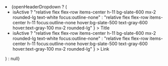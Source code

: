 <li>
              <NavLink
                onClick={toggleHeaderDropdown}
                className="relative flex flex-row items-center px-4 justify-between h-11 focus:outline-none hover:bg-slate-500 text-gray-600 hover:text-gray-100 mx-2 rounded-lg"
              >
                </div>
              </NavLink>
              {openHeaderDropdown ? (
                <ul className="py-2 px-2 space-y-2">
                  <li>
                    <NavLink
                      to="/header/title"
                      className={({ isActive }) =>
                        isActive
                          ? "relative flex flex-row items-center h-11 bg-slate-600 mx-2 rounded-lg text-white focus:outline-none"
                          : "relative flex flex-row items-center h-11 focus:outline-none hover:bg-slate-500 text-gray-600 hover:text-gray-100 mx-2 rounded-lg"
                      }
                    >
                      <span className="inline-flex justify-center items-center pl-6">
                        <HiOutlineDocumentText size={16} />
                      </span>
                      <span className="pl-2 text-md tracking-wide truncate">
                        Title
                      </span>
                    </NavLink>
                  </li>
                  <li>
                    <NavLink
                      to="/header/link"
                      className={({ isActive }) =>
                        isActive
                          ? "relative flex flex-row items-center h-11 bg-slate-600 mx-2 rounded-lg text-white focus:outline-none"
                          : "relative flex flex-row items-center h-11 focus:outline-none hover:bg-slate-500 text-gray-600 hover:text-gray-100 mx-2 rounded-lg"
                      }
                    >
                      <span className="inline-flex justify-center items-center pl-6">
                        <HiOutlineDocumentText size={16} />
                      </span>
                      <span className="pl-2 text-md tracking-wide truncate">
                        Link
                      </span>
                    </NavLink>
                  </li>
                </ul>
              ) : null}
            </li>
